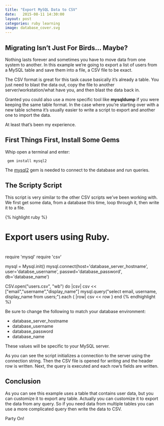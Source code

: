 ```yaml
---
title: "Export MySQL Data to CSV"
date:   2015-08-11 14:30:00
layout: post
categories: ruby learning
image: database_cover.svg
---
```


## Migrating Isn’t Just For Birds… Maybe?

Nothing lasts forever and sometimes you have to move data from one system to another.  In this example we’re going to export a list of users from a MySQL table and save them into a file, a CSV file to be exact.

The CSV format is great for this task cause basically it’s already a table.  You just need to blast the data out, copy the file to another server/workstation/what have you, and then blast the data back in.

Granted you could also use a more specific tool like **mysqldump** if you were keeping the same table format.  In the case where you’re starting over with a new table schema it’s usually easier to write a script to export and another one to import the data.  

At least that’s been my experience.

<!--more-->

## First Things First, Install Some Gems

Whip open a terminal and enter:

```
 gem install mysql2
```

The [mysql2](https://github.com/brianmario/mysql2) gem is needed to connect to the database and run queries.  

## The Scripty Script

This script is very similar to the other CSV scripts we’ve been working with.  We first get some data, from a database this time, loop through it, then write it to a file.

{% highlight ruby %}
#
# Export users using Ruby.
#

require 'mysql'
require 'csv'

mysql = Mysql.init()
mysql.connect(host='database_server_hostname', user='databse_username', passwd='database_password', db='database_name')


CSV.open("users.csv", "wb") do |csv|
  csv << ["email","username","display_name"]
  mysql.query("select email, username, display_name from users;").each { |row| csv << row }
end
{% endhighlight %}

Be sure to change the following to match your database environment:

* database_server_hostname
* database_username
* database_password
* database_name

These values will be specific to your MySQL server.

As you can see the script initializes a connection to the server using the connection string.  Then the CSV file is opened for *writing* and the header row is written.  Next, the query is executed and each row’s fields are written.  

## Conclusion

As you can see this example uses a table that contains user data, but you can customize it to export any table.  Actually you can customize it to export the data from any query.  So if you need data from multiple tables you can use a more complicated query then write the data to CSV.

Party On!

